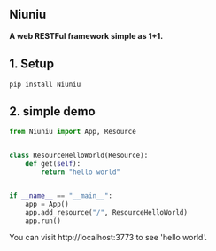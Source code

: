 ## Niuniu

**A web RESTFul framework simple as 1+1.**

## 1. Setup

    pip install Niuniu

## 2. simple demo

```python
from Niuniu import App, Resource


class ResourceHelloWorld(Resource):
    def get(self):
        return "hello world"


if __name__ == "__main__":
    app = App()
    app.add_resource("/", ResourceHelloWorld)
    app.run()
```

You can visit http://localhost:3773 to see 'hello world'.